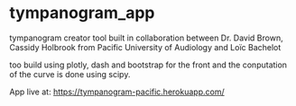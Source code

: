 # tympanogram_app

tympanogram creator tool built in collaboration between Dr. David Brown, Cassidy Holbrook from Pacific University of Audiology and Loïc Bachelot

too build using plotly, dash and bootstrap for the front and the conputation of the curve is done using scipy.

App live at: https://tympanogram-pacific.herokuapp.com/ 
